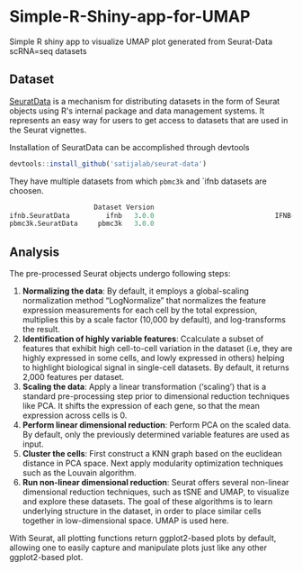 # Simple-R-Shiny-app-for-UMAP
Simple R shiny app to visualize UMAP plot generated from Seurat-Data scRNA=seq datasets

## Dataset
[SeuratData](https://github.com/satijalab/seurat-data) is a mechanism for distributing datasets in the form of Seurat objects using R's internal package and data management systems. It represents an easy way for users to get access to datasets that are used in the Seurat vignettes.

Installation of SeuratData can be accomplished through devtools
```R
devtools::install_github('satijalab/seurat-data')
```
They have multiple datasets from which `pbmc3k` and `ifnb datasets are choosen.
```R
                     Dataset Version                                                        Summary species            system ncells                                                            tech         notes Installed InstalledVersion
ifnb.SeuratData         ifnb   3.0.0                              IFNB-Stimulated and Control PBMCs   human              PBMC  13999                                                          10x v1          <NA>      TRUE            3.0.0
pbmc3k.SeuratData     pbmc3k   3.0.0                                     3k PBMCs from 10X Genomics   human              PBMC   2700                                                          10x v1          <NA>      TRUE            3.0.0
```

## Analysis

The pre-processed Seurat objects undergo following steps:
1. **Normalizing the data**: By default, it employs a global-scaling normalization method “LogNormalize” that normalizes the feature expression measurements for each cell by the total expression, multiplies this by a scale factor (10,000 by default), and log-transforms the result.
2. **Identification of highly variable features**: Ccalculate a subset of features that exhibit high cell-to-cell variation in the dataset (i.e, they are highly expressed in some cells, and lowly expressed in others) helping to highlight biological signal in single-cell datasets. By default, it returns 2,000 features per dataset.
3. **Scaling the data**: Apply a linear transformation (‘scaling’) that is a standard pre-processing step prior to dimensional reduction techniques like PCA. It shifts the expression of each gene, so that the mean expression across cells is 0.
4. **Perform linear dimensional reduction**: Perform PCA on the scaled data. By default, only the previously determined variable features are used as input.
5. **Cluster the cells**: First construct a KNN graph based on the euclidean distance in PCA space. Next apply modularity optimization techniques such as the Louvain algorithm.
6. **Run non-linear dimensional reduction**: Seurat offers several non-linear dimensional reduction techniques, such as tSNE and UMAP, to visualize and explore these datasets. The goal of these algorithms is to learn underlying structure in the dataset, in order to place similar cells together in low-dimensional space. UMAP is used here.

With Seurat, all plotting functions return ggplot2-based plots by default, allowing one to easily capture and manipulate plots just like any other ggplot2-based plot.
